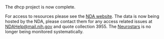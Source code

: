 

The dhcp project is now complete. 

For access to resources please see the [NDA website](https://nda.nih.gov/experiment.html?id=2018&collectionId=3955). The data is now being hosted by the NDA, please contact them for any access related issues at NDAHelp@mail.nih.gov and quote collection 3955. The [Neurostars](https://neurostars.org/tag/developing-hcp) is no longer being monitored systematically. 
